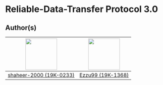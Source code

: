 # Reliable-Data-Transfer Protocol 3.0

## Author(s)
| <img src="https://avatars.githubusercontent.com/u/20398468?v=4" width="100" height="100" /> | <img src="https://avatars.githubusercontent.com/u/56486592?s=64&v=4" width="100" height="100" />
  :---: | :---:
| [shaheer-2000 (19K-0233)](https://github.com/shaheer-2000) | [Ezzu99 (19K-1368)](https://github.com/Ezzu99)
